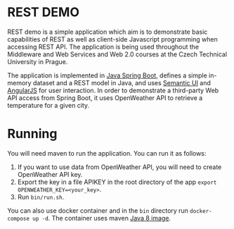 # REST DEMO
REST demo is a simple application which aim is to demonstrate basic capabilities of REST as well as client-side Javascript programming when accessing REST API. The application is being used throughout the Middleware and Web Services and Web 2.0 courses at the Czech Technical University in Prague.

The application is implemented in [Java Spring Boot](https://spring.io/projects/spring-boot), defines a simple in-memory dataset and a REST model in Java, and uses [Semantic UI](https://semantic-ui.com/) and [AngularJS](https://angularjs.org/) for user interaction. In order to demonstrate a third-party Web API access from Spring Boot, it uses OpenWeather API to retrieve a temperature for a given city.

# Running

You will need maven to run the application. You can run it as follows:

1. If you want to use data from OpenWeather API, you will need to create OpenWeather API key.
2. Export the key in a file APIKEY in the root directory of the app ```export OPENWEATHER_KEY=<your_key>```.
3. Run ```bin/run.sh```.

You can also use docker container and in the ```bin``` directory run ```docker-compose up -d```. The container uses maven [Java 8 image](https://hub.docker.com/_/maven).
